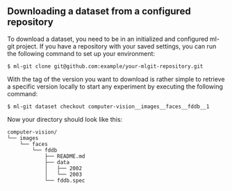 ## <a name="download"> Downloading a dataset from a configured repository </a> ##

To download a dataset, you need to be in an initialized and configured ml-git project. If you have a repository with your saved settings, you can run the following command to set up your environment:

```
$ ml-git clone git@github.com:example/your-mlgit-repository.git
```

With the tag of the version you want to download is rather simple to retrieve a specific version locally to start any experiment by executing the following command:

```
$ ml-git dataset checkout computer-vision__images__faces__fddb__1
```

Now your directory should look like this:

```
computer-vision/
└── images
    └── faces
        └── fddb
            ├── README.md
            ├── data
            │   ├── 2002
            │   └── 2003
            └── fddb.spec
```